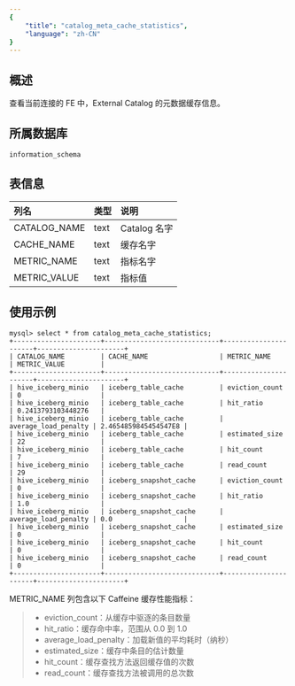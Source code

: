 ```yaml
---
{
    "title": "catalog_meta_cache_statistics",
    "language": "zh-CN"
}
---
```


## 概述

查看当前连接的 FE 中，External Catalog 的元数据缓存信息。

## 所属数据库


`information_schema`


## 表信息

| 列名         | 类型 | 说明         |
| :----------- | :--- | :----------- |
| CATALOG_NAME | text | Catalog 名字 |
| CACHE_NAME   | text | 缓存名字     |
| METRIC_NAME  | text | 指标名字     |
| METRIC_VALUE | text | 指标值       |


## 使用示例

```text
mysql> select * from catalog_meta_cache_statistics;
+----------------------+-----------------------------+----------------------+----------------------+
| CATALOG_NAME         | CACHE_NAME                  | METRIC_NAME          | METRIC_VALUE         |
+----------------------+-----------------------------+----------------------+----------------------+
| hive_iceberg_minio   | iceberg_table_cache         | eviction_count       | 0                    |
| hive_iceberg_minio   | iceberg_table_cache         | hit_ratio            | 0.2413793103448276   |
| hive_iceberg_minio   | iceberg_table_cache         | average_load_penalty | 2.4654859845454547E8 |
| hive_iceberg_minio   | iceberg_table_cache         | estimated_size       | 22                   |
| hive_iceberg_minio   | iceberg_table_cache         | hit_count            | 7                    |
| hive_iceberg_minio   | iceberg_table_cache         | read_count           | 29                   |
| hive_iceberg_minio   | iceberg_snapshot_cache      | eviction_count       | 0                    |
| hive_iceberg_minio   | iceberg_snapshot_cache      | hit_ratio            | 1.0                  |
| hive_iceberg_minio   | iceberg_snapshot_cache      | average_load_penalty | 0.0                  |
| hive_iceberg_minio   | iceberg_snapshot_cache      | estimated_size       | 0                    |
| hive_iceberg_minio   | iceberg_snapshot_cache      | hit_count            | 0                    |
| hive_iceberg_minio   | iceberg_snapshot_cache      | read_count           | 0                    |
+----------------------+-----------------------------+----------------------+----------------------+
```

METRIC_NAME 列包含以下 Caffeine 缓存性能指标：

> - eviction_count：从缓存中驱逐的条目数量
> - hit_ratio：缓存命中率，范围从 0.0 到 1.0
> - average_load_penalty：加载新值的平均耗时（纳秒）
> - estimated_size：缓存中条目的估计数量
> - hit_count：缓存查找方法返回缓存值的次数
> - read_count：缓存查找方法被调用的总次数